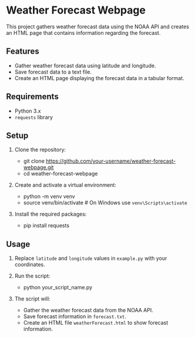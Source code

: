 # Weather Forecast Webpage

This project gathers weather forecast data using the NOAA API and creates an HTML page that contains information regarding the forecast.

## Features
- Gather weather forecast data using latitude and longitude.
- Save forecast data to a text file.
- Create an HTML page displaying the forecast data in a tabular format.

## Requirements
- Python 3.x
- `requests` library

## Setup

1. Clone the repository:
    - git clone https://github.com/your-username/weather-forecast-webpage.git
    - cd weather-forecast-webpage


3. Create and activate a virtual environment:
    - python -m venv venv
    - source venv/bin/activate  # On Windows use `venv\Scripts\activate`

4. Install the required packages:
    - pip install requests

## Usage

1. Replace `latitude` and `longitude` values in `example.py` with your coordinates.

2. Run the script:
    - python your_script_name.py


3. The script will:
    - Gather the weather forecast data from the NOAA API.
    - Save forecast information in `forecast.txt`.
    - Create an HTML file `weatherForecast.html` to show forecast information.
